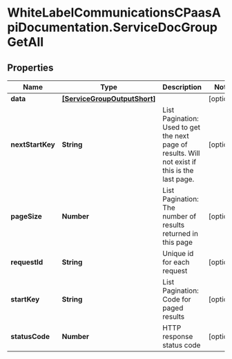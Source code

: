 # WhiteLabelCommunicationsCPaasApiDocumentation.ServiceDocGroupGetAll

## Properties

Name | Type | Description | Notes
------------ | ------------- | ------------- | -------------
**data** | [**[ServiceGroupOutputShort]**](ServiceGroupOutputShort.md) |  | [optional] 
**nextStartKey** | **String** | List Pagination: Used to get the next page of results. Will not exist if this is the last page. | [optional] 
**pageSize** | **Number** | List Pagination: The number of results returned in this page | [optional] 
**requestId** | **String** | Unique id for each request | [optional] 
**startKey** | **String** | List Pagination: Code for paged results | [optional] 
**statusCode** | **Number** | HTTP response status code | [optional] 


